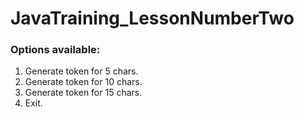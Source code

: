 # JavaTraining_LessonNumberTwo

### Options available:
1. Generate token for 5 chars.
2. Generate token for 10 chars.
3. Generate token for 15 chars.
4. Exit.